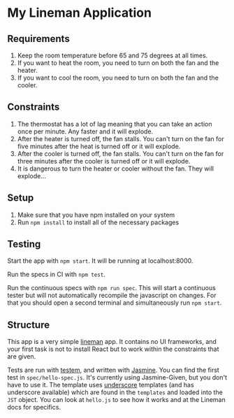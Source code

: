 # My Lineman Application

## Requirements

1. Keep the room temperature before 65 and 75 degrees at all times.
1. If you want to heat the room, you need to turn on both the fan and the heater.
1. If you want to cool the room, you need to turn on both the fan and the cooler.

## Constraints

1. The thermostat has a lot of lag meaning that you can take an action once per minute. Any faster and it will explode.
1. After the heater is turned off, the fan stalls. You can't turn on the fan for five minutes after the heat is turned off or it will explode.
1. After the cooler is turned off, the fan stalls. You can't turn on the fan for three minutes after the cooler is turned off or it will explode.
1. It is dangerous to turn the heater or cooler without the fan. They will explode...

## Setup

1. Make sure that you have npm installed on your system
1. Run `npm install` to install all of the necessary packages

## Testing

Start the app with `npm start`. It will be running at localhost:8000.

Run the specs in CI with `npm test`.

Run the continuous specs with `npm run spec`. This will start a continuous tester but will not automatically recompile the javascript on changes. For that you should open a second terminal and simultaneously run `npm start`.

## Structure

This app is a very simple [lineman](http://linemanjs.com/) app. It contains no UI frameworks, and your first task is not to install React but to work within the constraints that are given.

Tests are run with [testem](https://github.com/testem/testem), and written with [Jasmine](https://jasmine.github.io/). You can find the first test in `spec/hello-spec.js`. It's currently using Jasmine-Given, but you don't have to use it. The template uses [underscore](https://underscorejs.org/#template) templates (and has underscore available) which are found in the `templates` and loaded into the `JST` object. You can look at `hello.js` to see how it works and at the Lineman docs for specifics.

